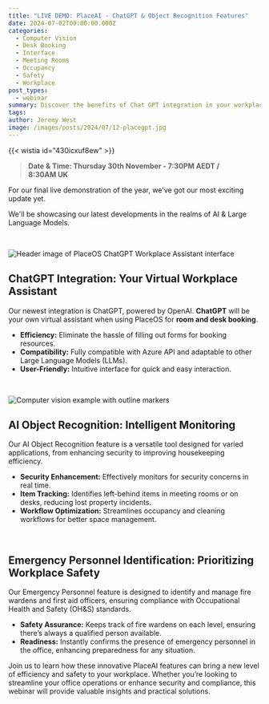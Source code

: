 ```yaml
---
title: "LIVE DEMO: PlaceAI - ChatGPT & Object Recognition Features"
date: 2024-07-02T00:00:00.000Z
categories:
  - Computer Vision
  - Desk Booking
  - Interface
  - Meeting Rooms
  - Occupancy
  - Safety
  - Workplace
post_types:
  - webinar
summary: Discover the benefits of Chat GPT integration in your workplace. Join our live demo to see how this AI assistant can enhance productivity and streamline tasks.
tags:
author: Jeremy West
image: /images/posts/2024/07/12-placegpt.jpg
---
```

‍{{< wistia id="430icxuf8ew" >}}

> **Date & Time: Thursday 30th November - 7:30PM AEDT / 8:30AM UK**

For our final live demonstration of the year, we've got our most exciting update yet.

We'll be showcasing our latest developments in the realms of AI & Large Language Models.

‍

![Header image of PlaceOS ChatGPT Workplace Assistant interface](/images/posts/2024/07/placegpt-header-image.png)

**ChatGPT Integration: Your Virtual Workplace Assistant**
---------------------------------------------------------

Our newest integration is ChatGPT, powered by OpenAI. **ChatGPT** will be your own virtual assistant when using PlaceOS for **room and desk booking**.

*   **Efficiency:** Eliminate the hassle of filling out forms for booking resources.
*   **Compatibility:** Fully compatible with Azure API and adaptable to other Large Language Models (LLMs).
*   **User-Friendly:** Intuitive interface for quick and easy interaction.

‍

![Computer vision example with outline markers](/images/posts/2024/07/busy-crowd-at-a-train-station-2022-12-15-23-21-39-utc.jpg)

**AI Object Recognition: Intelligent Monitoring**
-------------------------------------------------

Our AI Object Recognition feature is a versatile tool designed for varied applications, from enhancing security to improving housekeeping efficiency.

*   **Security Enhancement:** Effectively monitors for security concerns in real time.
*   **Item Tracking:** Identifies left-behind items in meeting rooms or on desks, reducing lost property incidents.
*   **Workflow Optimization:** Streamlines occupancy and cleaning workflows for better space management.

‍

**Emergency Personnel Identification: Prioritizing Workplace Safety**
---------------------------------------------------------------------

Our Emergency Personnel feature is designed to identify and manage fire wardens and first aid officers, ensuring compliance with Occupational Health and Safety (OH&S) standards.

*   **Safety Assurance:** Keeps track of fire wardens on each level, ensuring there’s always a qualified person available.
*   **Readiness:** Instantly confirms the presence of emergency personnel in the office, enhancing preparedness for any situation.

Join us to learn how these innovative PlaceAI features can bring a new level of efficiency and safety to your workplace. Whether you’re looking to streamline your office operations or enhance security and compliance, this webinar will provide valuable insights and practical solutions.
